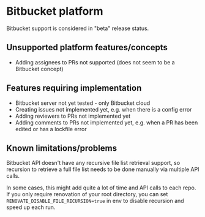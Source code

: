 # Bitbucket platform

Bitbucket support is considered in "beta" release status.

## Unsupported platform features/concepts

- Adding assignees to PRs not supported (does not seem to be a Bitbucket concept)

## Features requiring implementation

- Bitbucket server not yet tested - only Bitbucket cloud
- Creating issues not implemented yet, e.g. when there is a config error
- Adding reviewers to PRs not implemented yet
- Adding comments to PRs not implemented yet, e.g. when a PR has been edited or has a lockfile error

## Known limitations/problems

Bitbucket API doesn't have any recursive file list retrieval support, so recursion to retrieve a full file list needs to be done manually via multiple API calls.

In some cases, this might add quite a lot of time and API calls to each repo. If you only require renovation of your root directory, you can set `RENOVATE_DISABLE_FILE_RECURSION=true` in env to disable recursion and speed up each run.
